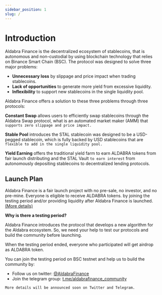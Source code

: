 ```yaml
---
sidebar_position: 1
slug: /
---
```


# Introduction

Aldabra Finance is the decentralized ecosystem of stablecoins, that is autonomous and non-custodial by using blockchain technology that relies on Binance Smart Chain (BSC). The protocol was designed to solve three major problems:
- **Unnecessary loss** by slippage and price impact when trading stablecoins. 
- **Lack of opportunities** to generate more yield from excessive liquidity.
- **Inflexibility** to support new stablecoins in the single liquidity pool.

Aldabra Finance offers a solution to these three problems through three protocols:

**Constant Swap** allows users to efficiently swap stablecoins through the Aldabra Swap protocol, what is an automated market maker (AMM) that `supports zero slippage and price impact.`

**Stable Pool** introduces the STAL stablecoin was designed to be a USD-pegged stablecoin, which is fully backed by USD stablecoins that are `flexible to add in the single liquidity pool.`

**Yield Earning** offers the traditional yield farm to earn ALDABRA tokens from fair launch distributing and the STAL Vault `to earn interest` from autonomously depositing stablecoins to decentralized lending protocols.

## Launch Plan

Aldabra Finance is a fair launch project with no pre-sale, no investor, and no pre-mine. Everyone is eligible to receive ALDABRA tokens. by joining the testing period and/or providing liquidity after Aldabra Finance is launched. [(More details)](our-protocols/earn.md/#yield-farm)

**Why is there a testing period?**

Aldabra Finance introduces the protocol that develops a new algorithm for the Aldabra ecosystem. So, we need your help to test our protocols and build the community before launching.

When the testing period ended, everyone who participated will get airdrop as ALDABRA token.

You can join the testing period on BSC testnet and help us to build the community by:

- Follow us on twitter: [@AldabraFinance](https://twitter.com/AldabraFinance)  
- Join the telegram group: [t.me/aldabrafinance_community](https://t.me/aldabrafinance_community)  

`More details will be announced soon on Twitter and Telegram.`